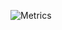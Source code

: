![Metrics](https://metrics.lecoq.io/ethanpaneraa?template=classic&repositories.forks=true&isocalendar=1&lines=1&repositories=1&introduction=1&habits=1&code=1&base=header%2C%20activity%2C%20community%2C%20repositories%2C%20metadata&base.indepth=false&base.hireable=false&base.skip=false&repositories.batch=100&repositories.forks=true&repositories.affiliations=owner&isocalendar=false&isocalendar.duration=full-year&lines=false&lines.sections=base&lines.repositories.limit=4&lines.history.limit=1&habits=false&habits.from=500&habits.days=14&habits.facts=false&habits.charts=false&habits.charts.type=classic&habits.trim=false&habits.languages.limit=8&habits.languages.threshold=0%25&repositories=false&repositories.featured=Emerging-Coders-Website%2C%20Ethan%2C%20HomeHeart-Front-End%2C%20Home-Heart-Back-End%2C%20site-week4-project3-lifetracker-starter%2C%20personal-website-static%20&repositories.pinned=0&repositories.starred=0&repositories.random=0&repositories.order=featured%2C%20pinned%2C%20starred%2C%20random&code=false&code.lines=15&code.load=400&code.days=3&code.visibility=public&introduction=false&introduction.title=true&config.timezone=America%2FChicago&config.twemoji=true&config.octicon=true&config.display=large)